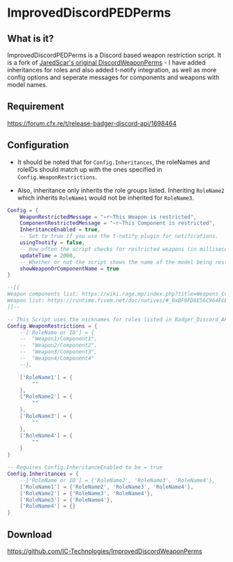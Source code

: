 # ImprovedDiscordPEDPerms

## What is it?
ImprovedDiscordPEDPerms is a Discord based weapon restriction script. It is a fork of [JaredScar's original DiscordWeaponPerms](https://github.com/JaredScar/DiscordWeaponPerms) - I have added inheritances for roles and also added t-notify integration, as well as more config options and seperate messages for components and weapons with model names.

## Requirement
https://forum.cfx.re/t/release-badger-discord-api/1698464

## Configuration
* It should be noted that for `Config.Inheritances`, the roleNames and roleIDs should match up with the ones specified in `Config.WeaponRestrictions`.

* Also, inheritance only inherits the role groups listed. Inheriting `RoleName2` which inherits `RoleName1` would not be inherited for `RoleName3`.
```lua
Config = {
	WeaponRestrictedMessage = "~r~This Weapon is restricted",
	ComponentRestrictedMessage = "~r~This Component is restricted",
	InheritanceEnabled = true,
	-- Set to true if you use the t-notify plugin for notifications.
	usingTnotify = false,
	-- How often the script checks for restricted weapons (in milliseconds)
	updateTime = 2000,
	-- Whether or not the script shows the name of the model being restricted. If true, it will append the weapon/component name to the end of the message.
	showWeaponOrComponentName = true
}

--[[
Weapon components list: https://wiki.rage.mp/index.php?title=Weapons_Components
Weapon list: https://runtime.fivem.net/doc/natives/#_0xBF0FD6E56C964FCB
]]--

-- This Script uses the nicknames for roles listed in Badger_Discord_API. 
Config.WeaponRestrictions = {
	--['RoleName or ID'] = {
	--	"Weapon1/Component1",
	--	"Weapon2/Component2",
	--	"Weapon3/Component3",
	--	"Weapon4/Component4"
	--},

	['RoleName1'] = {
		""
	},
	['RoleName2'] = {
		""
	},
	['RoleName3'] = {
		""
	},
	['RoleName4'] = {
		""
	}
}

-- Requires Config.InheritanceEnabled to be = true
Config.Inheritances = {
	--['RoleName or ID'] = {'RoleName2', 'RoleName3', 'RoleName4'},
	['RoleName1'] = {'RoleName2', 'RoleName3', 'RoleName4'},
	['RoleName2'] = {'RoleName3', 'RoleName4'},
	['RoleName3'] = {'RoleName4'},
	['RoleName4'] = {}
}
```
## Download
https://github.com/IC-Technologies/ImprovedDiscordWeaponPerms
